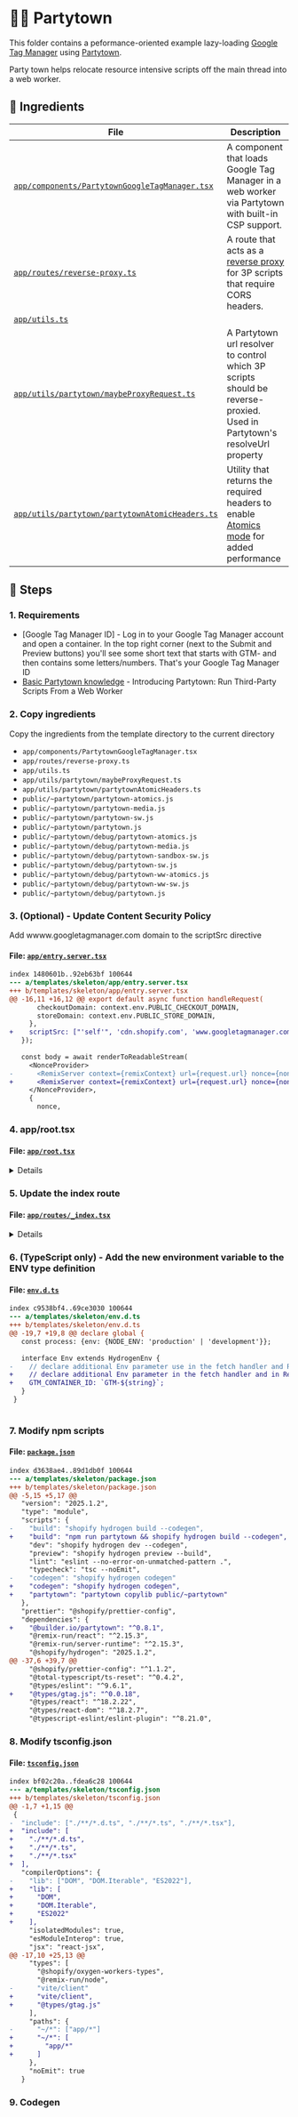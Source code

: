 # 🧑‍🍳 Partytown

This folder contains a peformance-oriented example lazy-loading [Google Tag Manager](https://support.google.com/tagmanager) using [Partytown](https://partytown.builder.io/).

Party town helps relocate resource intensive scripts off the main thread into a web worker.

## 🍣 Ingredients

| File | Description |
| --- | --- |
| [`app/components/PartytownGoogleTagManager.tsx`](ingredients/templates/skeleton/app/components/PartytownGoogleTagManager.tsx) | A component that loads Google Tag Manager in a web worker via Partytown with built-in CSP support. |
| [`app/routes/reverse-proxy.ts`](ingredients/templates/skeleton/app/routes/reverse-proxy.ts) | A route that acts as a [reverse proxy](https://partytown.builder.io/proxying-requests#reverse-proxy) for 3P scripts that require CORS headers. |
| [`app/utils.ts`](ingredients/templates/skeleton/app/utils.ts) |  |
| [`app/utils/partytown/maybeProxyRequest.ts`](ingredients/templates/skeleton/app/utils/partytown/maybeProxyRequest.ts) | A Partytown url resolver to control which 3P scripts should be reverse-proxied. Used in Partytown's resolveUrl property |
| [`app/utils/partytown/partytownAtomicHeaders.ts`](ingredients/templates/skeleton/app/utils/partytown/partytownAtomicHeaders.ts) | Utility that returns the required headers to enable [Atomics mode](https://partytown.builder.io/atomics) for added performance |

## 🍱 Steps

### 1. Requirements

- [Google Tag Manager ID] - Log in to your Google Tag Manager account and open a container. In the top right corner (next to the Submit and Preview buttons) you'll see some short text that starts with GTM- and then contains some letters/numbers. That's your Google Tag Manager ID
- [Basic Partytown knowledge](https://dev.to/adamdbradley/introducing-partytown-run-third-party-scripts-from-a-web-worker-2cnp) - Introducing Partytown: Run Third-Party Scripts From a Web Worker

### 2. Copy ingredients

Copy the ingredients from the template directory to the current directory

- `app/components/PartytownGoogleTagManager.tsx`
- `app/routes/reverse-proxy.ts`
- `app/utils.ts`
- `app/utils/partytown/maybeProxyRequest.ts`
- `app/utils/partytown/partytownAtomicHeaders.ts`
- `public/~partytown/partytown-atomics.js`
- `public/~partytown/partytown-media.js`
- `public/~partytown/partytown-sw.js`
- `public/~partytown/partytown.js`
- `public/~partytown/debug/partytown-atomics.js`
- `public/~partytown/debug/partytown-media.js`
- `public/~partytown/debug/partytown-sandbox-sw.js`
- `public/~partytown/debug/partytown-sw.js`
- `public/~partytown/debug/partytown-ww-atomics.js`
- `public/~partytown/debug/partytown-ww-sw.js`
- `public/~partytown/debug/partytown.js`

### 3. (Optional) - Update Content Security Policy

Add wwww.googletagmanager.com domain to the scriptSrc directive

#### File: [`app/entry.server.tsx`](/templates/skeleton/app/entry.server.tsx)

```diff
index 1480601b..92eb63bf 100644
--- a/templates/skeleton/app/entry.server.tsx
+++ b/templates/skeleton/app/entry.server.tsx
@@ -16,11 +16,12 @@ export default async function handleRequest(
       checkoutDomain: context.env.PUBLIC_CHECKOUT_DOMAIN,
       storeDomain: context.env.PUBLIC_STORE_DOMAIN,
     },
+    scriptSrc: ["'self'", 'cdn.shopify.com', 'www.googletagmanager.com'],
   });
 
   const body = await renderToReadableStream(
     <NonceProvider>
-      <RemixServer context={remixContext} url={request.url} nonce={nonce}/>
+      <RemixServer context={remixContext} url={request.url} nonce={nonce} />
     </NonceProvider>,
     {
       nonce,

```

### 4. app/root.tsx



#### File: [`app/root.tsx`](/templates/skeleton/app/root.tsx)

<details>

```diff
index 608402fb..d28668c6 100644
--- a/templates/skeleton/app/root.tsx
+++ b/templates/skeleton/app/root.tsx
@@ -1,4 +1,4 @@
-import {useNonce, getShopAnalytics, Analytics} from '@shopify/hydrogen';
+import {Script, useNonce, getShopAnalytics, Analytics} from '@shopify/hydrogen';
 import {type LoaderFunctionArgs} from '@shopify/remix-oxygen';
 import {
   Links,
@@ -16,6 +16,10 @@ import resetStyles from '~/styles/reset.css?url';
 import appStyles from '~/styles/app.css?url';
 import {PageLayout} from '~/components/PageLayout';
 import {FOOTER_QUERY, HEADER_QUERY} from '~/lib/fragments';
+import {PartytownGoogleTagManager} from '~/components/PartytownGoogleTagManager';
+import {Partytown} from '@builder.io/partytown/react';
+import {maybeProxyRequest} from '~/utils/partytown/maybeProxyRequest';
+import {partytownAtomicHeaders} from '~/utils/partytown/partytownAtomicHeaders';
 
 export type RootLoader = typeof loader;
 
@@ -33,9 +37,9 @@ export const shouldRevalidate: ShouldRevalidateFunction = ({
   // revalidate when manually revalidating via useRevalidator
   if (currentUrl.toString() === nextUrl.toString()) return true;
 
-  // Defaulting to no revalidation for root loader data to improve performance. 
-  // When using this feature, you risk your UI getting out of sync with your server. 
-  // Use with caution. If you are uncomfortable with this optimization, update the 
+  // Defaulting to no revalidation for root loader data to improve performance.
+  // When using this feature, you risk your UI getting out of sync with your server.
+  // Use with caution. If you are uncomfortable with this optimization, update the
   // line below to `return defaultShouldRevalidate` instead.
   // For more details see: https://remix.run/docs/en/main/route/should-revalidate
   return false;
@@ -85,11 +89,12 @@ export async function loader(args: LoaderFunctionArgs) {
     consent: {
       checkoutDomain: env.PUBLIC_CHECKOUT_DOMAIN,
       storefrontAccessToken: env.PUBLIC_STOREFRONT_API_TOKEN,
-      withPrivacyBanner: false,
+      withPrivacyBanner: true,
       // localize the privacy banner
       country: args.context.storefront.i18n.country,
       language: args.context.storefront.i18n.language,
     },
+    gtmContainerId: args.context.env.GTM_CONTAINER_ID,
   };
 }
 
@@ -162,7 +167,32 @@ export function Layout({children}: {children?: React.ReactNode}) {
             shop={data.shop}
             consent={data.consent}
           >
-            <PageLayout {...data}>{children}</PageLayout>
+            <PageLayout {...data}>
+              <Script
+                type="text/partytown"
+                dangerouslySetInnerHTML={{
+                  __html: `
+              dataLayer = window.dataLayer || [];
+
+              window.gtag = function () {
+                dataLayer.push(arguments);
+              };
+
+              window.gtag('js', new Date());
+              window.gtag('config', "${data.gtmContainerId}");
+            `,
+                }}
+              />
+
+              <PartytownGoogleTagManager gtmContainerId={data.gtmContainerId} />
+
+              <Partytown
+                nonce={nonce}
+                forward={['dataLayer.push', 'gtag']}
+                resolveUrl={maybeProxyRequest}
+              />
+              {children}
+            </PageLayout>
           </Analytics.Provider>
         ) : (
           children

```

</details>

### 5. Update the index route



#### File: [`app/routes/_index.tsx`](/templates/skeleton/app/routes/_index.tsx)

<details>

```diff
index 9fa33642..2b7a0dcd 100644
--- a/templates/skeleton/app/routes/_index.tsx
+++ b/templates/skeleton/app/routes/_index.tsx
@@ -1,182 +1,21 @@
-import {type LoaderFunctionArgs} from '@shopify/remix-oxygen';
-import {Await, useLoaderData, Link, type MetaFunction} from '@remix-run/react';
-import {Suspense} from 'react';
-import {Image, Money} from '@shopify/hydrogen';
-import type {
-  FeaturedCollectionFragment,
-  RecommendedProductsQuery,
-} from 'storefrontapi.generated';
+import {useEffect} from 'react';
+import {useLocation} from '@remix-run/react';
 
-export const meta: MetaFunction = () => {
-  return [{title: 'Hydrogen | Home'}];
-};
-
-export async function loader(args: LoaderFunctionArgs) {
-  // Start fetching non-critical data without blocking time to first byte
-  const deferredData = loadDeferredData(args);
-
-  // Await the critical data required to render initial state of the page
-  const criticalData = await loadCriticalData(args);
-
-  return {...deferredData, ...criticalData};
-}
-
-/**
- * Load data necessary for rendering content above the fold. This is the critical data
- * needed to render the page. If it's unavailable, the whole page should 400 or 500 error.
- */
-async function loadCriticalData({context}: LoaderFunctionArgs) {
-  const [{collections}] = await Promise.all([
-    context.storefront.query(FEATURED_COLLECTION_QUERY),
-    // Add other queries here, so that they are loaded in parallel
-  ]);
-
-  return {
-    featuredCollection: collections.nodes[0],
-  };
-}
-
-/**
- * Load data for rendering content below the fold. This data is deferred and will be
- * fetched after the initial page load. If it's unavailable, the page should still 200.
- * Make sure to not throw any errors here, as it will cause the page to 500.
- */
-function loadDeferredData({context}: LoaderFunctionArgs) {
-  const recommendedProducts = context.storefront
-    .query(RECOMMENDED_PRODUCTS_QUERY)
-    .catch((error) => {
-      // Log query errors, but don't throw them so the page can still render
-      console.error(error);
-      return null;
-    });
-
-  return {
-    recommendedProducts,
-  };
-}
-
-export default function Homepage() {
-  const data = useLoaderData<typeof loader>();
+export default function Index() {
   return (
-    <div className="home">
-      <FeaturedCollection collection={data.featuredCollection} />
-      <RecommendedProducts products={data.recommendedProducts} />
-    </div>
+    <>
+      <h1>Partytown + Google GTM example</h1>
+      <TrackPageView />
+    </>
   );
 }
 
-function FeaturedCollection({
-  collection,
-}: {
-  collection: FeaturedCollectionFragment;
-}) {
-  if (!collection) return null;
-  const image = collection?.image;
-  return (
-    <Link
-      className="featured-collection"
-      to={`/collections/${collection.handle}`}
-    >
-      {image && (
-        <div className="featured-collection-image">
-          <Image data={image} sizes="100vw" />
-        </div>
-      )}
-      <h1>{collection.title}</h1>
-    </Link>
-  );
-}
+function TrackPageView() {
+  const location = useLocation();
 
-function RecommendedProducts({
-  products,
-}: {
-  products: Promise<RecommendedProductsQuery | null>;
-}) {
-  return (
-    <div className="recommended-products">
-      <h2>Recommended Products</h2>
-      <Suspense fallback={<div>Loading...</div>}>
-        <Await resolve={products}>
-          {(response) => (
-            <div className="recommended-products-grid">
-              {response
-                ? response.products.nodes.map((product) => (
-                    <Link
-                      key={product.id}
-                      className="recommended-product"
-                      to={`/products/${product.handle}`}
-                    >
-                      <Image
-                        data={product.images.nodes[0]}
-                        aspectRatio="1/1"
-                        sizes="(min-width: 45em) 20vw, 50vw"
-                      />
-                      <h4>{product.title}</h4>
-                      <small>
-                        <Money data={product.priceRange.minVariantPrice} />
-                      </small>
-                    </Link>
-                  ))
-                : null}
-            </div>
-          )}
-        </Await>
-      </Suspense>
-      <br />
-    </div>
-  );
-}
+  useEffect(() => {
+    window.gtag('event', 'page_view', {path: location.pathname, title: document.title});
+  }, []);
 
-const FEATURED_COLLECTION_QUERY = `#graphql
-  fragment FeaturedCollection on Collection {
-    id
-    title
-    image {
-      id
-      url
-      altText
-      width
-      height
-    }
-    handle
-  }
-  query FeaturedCollection($country: CountryCode, $language: LanguageCode)
-    @inContext(country: $country, language: $language) {
-    collections(first: 1, sortKey: UPDATED_AT, reverse: true) {
-      nodes {
-        ...FeaturedCollection
-      }
-    }
-  }
-` as const;
-
-const RECOMMENDED_PRODUCTS_QUERY = `#graphql
-  fragment RecommendedProduct on Product {
-    id
-    title
-    handle
-    priceRange {
-      minVariantPrice {
-        amount
-        currencyCode
-      }
-    }
-    images(first: 1) {
-      nodes {
-        id
-        url
-        altText
-        width
-        height
-      }
-    }
-  }
-  query RecommendedProducts ($country: CountryCode, $language: LanguageCode)
-    @inContext(country: $country, language: $language) {
-    products(first: 4, sortKey: UPDATED_AT, reverse: true) {
-      nodes {
-        ...RecommendedProduct
-      }
-    }
-  }
-` as const;
+  return <pre>pageView event tracked</pre>;
+}

```

</details>

### 6. (TypeScript only) - Add the new environment variable to the ENV type definition



#### File: [`env.d.ts`](/templates/skeleton/env.d.ts)

```diff
index c9538bf4..69ce3030 100644
--- a/templates/skeleton/env.d.ts
+++ b/templates/skeleton/env.d.ts
@@ -19,7 +19,8 @@ declare global {
   const process: {env: {NODE_ENV: 'production' | 'development'}};
 
   interface Env extends HydrogenEnv {
-    // declare additional Env parameter use in the fetch handler and Remix loader context here
+    // declare additional Env parameter in the fetch handler and in Remix loader context here
+    GTM_CONTAINER_ID: `GTM-${string}`;
   }
 }
 

```

### 7. Modify npm scripts



#### File: [`package.json`](/templates/skeleton/package.json)

```diff
index d3638ae4..89d1db0f 100644
--- a/templates/skeleton/package.json
+++ b/templates/skeleton/package.json
@@ -5,15 +5,17 @@
   "version": "2025.1.2",
   "type": "module",
   "scripts": {
-    "build": "shopify hydrogen build --codegen",
+    "build": "npm run partytown && shopify hydrogen build --codegen",
     "dev": "shopify hydrogen dev --codegen",
     "preview": "shopify hydrogen preview --build",
     "lint": "eslint --no-error-on-unmatched-pattern .",
     "typecheck": "tsc --noEmit",
-    "codegen": "shopify hydrogen codegen"
+    "codegen": "shopify hydrogen codegen",
+    "partytown": "partytown copylib public/~partytown"
   },
   "prettier": "@shopify/prettier-config",
   "dependencies": {
+    "@builder.io/partytown": "^0.8.1",
     "@remix-run/react": "^2.15.3",
     "@remix-run/server-runtime": "^2.15.3",
     "@shopify/hydrogen": "2025.1.2",
@@ -37,6 +39,7 @@
     "@shopify/prettier-config": "^1.1.2",
     "@total-typescript/ts-reset": "^0.4.2",
     "@types/eslint": "^9.6.1",
+    "@types/gtag.js": "^0.0.18",
     "@types/react": "^18.2.22",
     "@types/react-dom": "^18.2.7",
     "@typescript-eslint/eslint-plugin": "^8.21.0",

```

### 8. Modify tsconfig.json



#### File: [`tsconfig.json`](/templates/skeleton/tsconfig.json)

```diff
index bf02c20a..fdea6c28 100644
--- a/templates/skeleton/tsconfig.json
+++ b/templates/skeleton/tsconfig.json
@@ -1,7 +1,15 @@
 {
-  "include": ["./**/*.d.ts", "./**/*.ts", "./**/*.tsx"],
+  "include": [
+    "./**/*.d.ts",
+    "./**/*.ts",
+    "./**/*.tsx"
+  ],
   "compilerOptions": {
-    "lib": ["DOM", "DOM.Iterable", "ES2022"],
+    "lib": [
+      "DOM",
+      "DOM.Iterable",
+      "ES2022"
+    ],
     "isolatedModules": true,
     "esModuleInterop": true,
     "jsx": "react-jsx",
@@ -17,10 +25,13 @@
     "types": [
       "@shopify/oxygen-workers-types",
       "@remix-run/node",
-      "vite/client"
+      "vite/client",
+      "@types/gtag.js"
     ],
     "paths": {
-      "~/*": ["app/*"]
+      "~/*": [
+        "app/*"
+      ]
     },
     "noEmit": true
   }

```

### 9. Codegen

